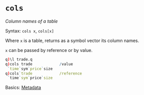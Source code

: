 # `cols`




_Column names of a table_

Syntax: `cols x`, `cols[x]`

Where `x` is a table, returns as a symbol vector its column names. 

`x` can be passed by reference or by value.

```q
q)\l trade.q
q)cols trade            /value
 `time`sym`price`size
q)cols`trade            /reference
 `time`sym`price`size
```


<i class="far fa-hand-point-right"></i>
Basics: [Metadata](../basics/metadata.md)